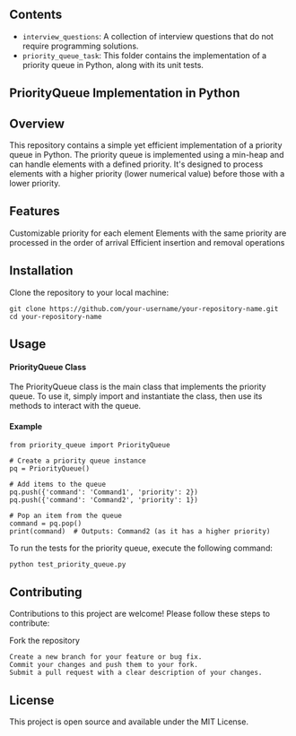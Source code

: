 ## Contents

- `interview_questions`: A collection of interview questions that do not require programming solutions.
- `priority_queue_task`: This folder contains the implementation of a priority queue in Python, along with its unit tests.


## PriorityQueue Implementation in Python

## Overview
This repository contains a simple yet efficient implementation of a priority queue in Python. The priority queue is implemented using a min-heap and can handle elements with a defined priority. It's designed to process elements with a higher priority (lower numerical value) before those with a lower priority.

## Features
Customizable priority for each element
Elements with the same priority are processed in the order of arrival
Efficient insertion and removal operations

## Installation
Clone the repository to your local machine:
```
git clone https://github.com/your-username/your-repository-name.git
cd your-repository-name
```

## Usage
#### PriorityQueue Class
The PriorityQueue class is the main class that implements the priority queue. To use it, simply import and instantiate the class, then use its methods to interact with the queue.

#### Example

```
from priority_queue import PriorityQueue

# Create a priority queue instance
pq = PriorityQueue()

# Add items to the queue
pq.push({'command': 'Command1', 'priority': 2})
pq.push({'command': 'Command2', 'priority': 1})

# Pop an item from the queue
command = pq.pop()
print(command)  # Outputs: Command2 (as it has a higher priority)
```

To run the tests for the priority queue, execute the following command:
```
python test_priority_queue.py
```

## Contributing
Contributions to this project are welcome! Please follow these steps to contribute:

Fork the repository
```
Create a new branch for your feature or bug fix.
Commit your changes and push them to your fork.
Submit a pull request with a clear description of your changes.
```

## License
This project is open source and available under the MIT License.

